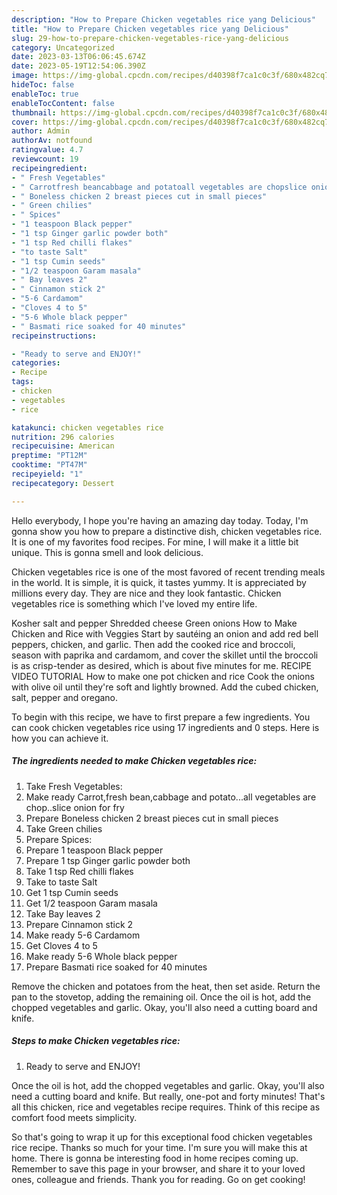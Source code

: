 ```yaml
---
description: "How to Prepare Chicken vegetables rice yang Delicious"
title: "How to Prepare Chicken vegetables rice yang Delicious"
slug: 29-how-to-prepare-chicken-vegetables-rice-yang-delicious
category: Uncategorized
date: 2023-03-13T06:06:45.674Z
date: 2023-05-19T12:54:06.390Z
image: https://img-global.cpcdn.com/recipes/d40398f7ca1c0c3f/680x482cq70/chicken-vegetables-rice-recipe-main-photo.jpg
hideToc: false
enableToc: true
enableTocContent: false
thumbnail: https://img-global.cpcdn.com/recipes/d40398f7ca1c0c3f/680x482cq70/chicken-vegetables-rice-recipe-main-photo.jpg
cover: https://img-global.cpcdn.com/recipes/d40398f7ca1c0c3f/680x482cq70/chicken-vegetables-rice-recipe-main-photo.jpg
author: Admin
authorAv: notfound
ratingvalue: 4.7
reviewcount: 19
recipeingredient:
- " Fresh Vegetables"
- " Carrotfresh beancabbage and potatoall vegetables are chopslice onion for fry"
- " Boneless chicken 2 breast pieces cut in small pieces"
- " Green chilies"
- " Spices"
- "1 teaspoon Black pepper"
- "1 tsp Ginger garlic powder both"
- "1 tsp Red chilli flakes"
- "to taste Salt"
- "1 tsp Cumin seeds"
- "1/2 teaspoon Garam masala"
- " Bay leaves 2"
- " Cinnamon stick 2"
- "5-6 Cardamom"
- "Cloves 4 to 5"
- "5-6 Whole black pepper"
- " Basmati rice soaked for 40 minutes"
recipeinstructions:

- "Ready to serve and ENJOY!"
categories:
- Recipe
tags:
- chicken
- vegetables
- rice

katakunci: chicken vegetables rice 
nutrition: 296 calories
recipecuisine: American
preptime: "PT12M"
cooktime: "PT47M"
recipeyield: "1"
recipecategory: Dessert

---
```



Hello everybody, I hope you're having an amazing day today. Today, I'm gonna show you how to prepare a distinctive dish, chicken vegetables rice. It is one of my favorites food recipes. For mine, I will make it a little bit unique. This is gonna smell and look delicious.

Chicken vegetables rice is one of the most favored of recent trending meals in the world. It is simple, it is quick, it tastes yummy. It is appreciated by millions every day. They are nice and they look fantastic. Chicken vegetables rice is something which I've loved my entire life.

Kosher salt and pepper Shredded cheese Green onions How to Make Chicken and Rice with Veggies Start by sautéing an onion and add red bell peppers, chicken, and garlic. Then add the cooked rice and broccoli, season with paprika and cardamom, and cover the skillet until the broccoli is as crisp-tender as desired, which is about five minutes for me. RECIPE VIDEO TUTORIAL How to make one pot chicken and rice Cook the onions with olive oil until they&#39;re soft and lightly browned. Add the cubed chicken, salt, pepper and oregano.


To begin with this recipe, we have to first prepare a few ingredients. You can cook chicken vegetables rice using 17 ingredients and 0 steps. Here is how you can achieve it.

<!--inarticleads1-->

##### The ingredients needed to make Chicken vegetables rice:

1. Take  Fresh Vegetables:
1. Make ready  Carrot,fresh bean,cabbage and potato...all vegetables are chop..slice onion for fry
1. Prepare  Boneless chicken 2 breast pieces cut in small pieces
1. Take  Green chilies
1. Prepare  Spices:
1. Prepare 1 teaspoon Black pepper
1. Prepare 1 tsp Ginger garlic powder both
1. Take 1 tsp Red chilli flakes
1. Take to taste Salt
1. Get 1 tsp Cumin seeds
1. Get 1/2 teaspoon Garam masala
1. Take  Bay leaves 2
1. Prepare  Cinnamon stick 2
1. Make ready 5-6 Cardamom
1. Get Cloves 4 to 5
1. Make ready 5-6 Whole black pepper
1. Prepare  Basmati rice soaked for 40 minutes


Remove the chicken and potatoes from the heat, then set aside. Return the pan to the stovetop, adding the remaining oil. Once the oil is hot, add the chopped vegetables and garlic. Okay, you&#39;ll also need a cutting board and knife. 

<!--inarticleads2-->

##### Steps to make Chicken vegetables rice:


1. Ready to serve and ENJOY!

Once the oil is hot, add the chopped vegetables and garlic. Okay, you&#39;ll also need a cutting board and knife. But really, one-pot and forty minutes! That&#39;s all this chicken, rice and vegetables recipe requires. Think of this recipe as comfort food meets simplicity. 

So that's going to wrap it up for this exceptional food chicken vegetables rice recipe. Thanks so much for your time. I'm sure you will make this at home. There is gonna be interesting food in home recipes coming up. Remember to save this page in your browser, and share it to your loved ones, colleague and friends. Thank you for reading. Go on get cooking!
